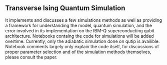 ## Transverse Ising Quantum Simulation

It implements and discusses a few simulations methods as well as providing a framework for understanding the model, quantum simulation, and the error involved in its implementation on the IBM-Q superconducting qubit architecture. Notebooks containg the code for simulations will be added overtime. Currently, only the adiabatic simulation done on qutip is availible. Notebook comments largely only explain the code itself, for discussions of proper parameter selection and of the simulation methods themselves, please consult the paper.

